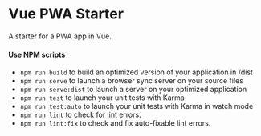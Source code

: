 # Vue PWA Starter

A starter for a PWA app in Vue.

#### Use NPM scripts

- `npm run build` to build an optimized version of your application in /dist
- `npm run serve` to launch a browser sync server on your source files
- `npm run serve:dist` to launch a server on your optimized application
- `npm run test` to launch your unit tests with Karma
- `npm run test:auto` to launch your unit tests with Karma in watch mode 
- `npm run lint` to check for lint errors.
- `npm run lint:fix` to check and fix auto-fixable lint errors.
